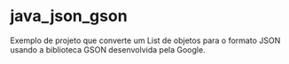# java_json_gson
Exemplo de projeto que converte um List de objetos para o formato JSON usando a biblioteca GSON desenvolvida pela Google. 
